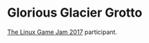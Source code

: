 Glorious Glacier Grotto
=======================

[The Linux Game Jam 2017](https://itch.io/jam/linux-jam-2017) participant.




